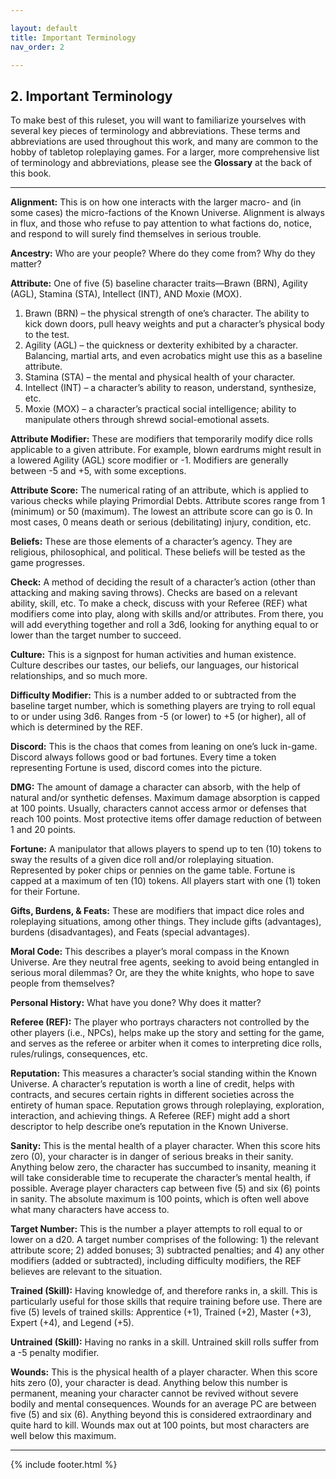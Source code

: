 ```yaml
---

layout: default
title: Important Terminology
nav_order: 2

---
```



## 2. Important Terminology 
To make best of this ruleset, you will want to familiarize yourselves with several key pieces of terminology and abbreviations. These terms and abbreviations are used throughout this work, and many are common to the hobby of tabletop roleplaying games. For a larger, more comprehensive list of terminology and abbreviations, please see the **Glossary** at the back of this book.

---

**Alignment:** This is on how one interacts with the larger macro- and (in some cases) the micro-factions of the Known Universe. Alignment is always in flux, and those who refuse to pay attention to what factions do, notice, and respond to will surely find themselves in serious trouble. 

**Ancestry:** Who are your people? Where do they come from? Why do they matter?

**Attribute:** One of five (5) baseline character traits—Brawn (BRN), Agility (AGL), Stamina (STA), Intellect (INT), AND Moxie (MOX). 

1.	Brawn (BRN) – the physical strength of one’s character. The ability to kick down doors, pull heavy weights and put a character’s physical body to the test. 
2.	Agility (AGL) – the quickness or dexterity exhibited by a character. Balancing, martial arts, and even acrobatics might use this as a baseline attribute. 
3.	Stamina (STA) – the mental and physical health of your character.
4.	Intellect (INT) – a character’s ability to reason, understand, synthesize, etc. 
5.	Moxie (MOX) – a character’s practical social intelligence; ability to manipulate others through shrewd social-emotional assets. 

**Attribute Modifier:** These are modifiers that temporarily modify dice rolls applicable to a given attribute. For example, blown eardrums might result in a lowered Agility (AGL) score modifier or -1. Modifiers are generally between -5 and +5, with some exceptions. 

**Attribute Score:** The numerical rating of an attribute, which is applied to various checks while playing Primordial Debts. Attribute scores range from 1 (minimum) or 50 (maximum). The lowest an attribute score can go is 0. In most cases, 0 means death or serious (debilitating) injury, condition, etc.

**Beliefs:** These are those elements of a character’s agency. They are religious, philosophical, and political. These beliefs will be tested as the game progresses. 

**Check:** A method of deciding the result of a character’s action (other than attacking and making saving throws). Checks are based on a relevant ability, skill, etc. To make a check, discuss with your Referee (REF) what modifiers come into play, along with skills and/or attributes. From there, you will add everything together and roll a 3d6, looking for anything equal to or lower than the target number to succeed. 

**Culture:** This is a signpost for human activities and human existence. Culture describes our tastes, our beliefs, our languages, our historical relationships, and so much more. 

**Difficulty Modifier:** This is a number added to or subtracted from the baseline target number, which is something players are trying to roll equal to or under using 3d6. Ranges from -5 (or lower) to +5 (or higher), all of which is determined by the REF. 

**Discord:** This is the chaos that comes from leaning on one’s luck in-game. Discord always follows good or bad fortunes. Every time a token representing Fortune is used, discord comes into the picture. 

**DMG:** The amount of damage a character can absorb, with the help of natural and/or synthetic defenses. Maximum damage absorption is capped at 100 points. Usually, characters cannot access armor or defenses that reach 100 points. Most protective items offer damage reduction of between 1 and 20 points. 

**Fortune:** A manipulator that allows players to spend up to ten (10) tokens to sway the results of a given dice roll and/or roleplaying situation. Represented by poker chips or pennies on the game table. Fortune is capped at a maximum of ten (10) tokens. All players start with one (1) token for their Fortune. 

**Gifts, Burdens, & Feats:** These are modifiers that impact dice roles and roleplaying situations, among other things. They include gifts (advantages), burdens (disadvantages), and Feats (special advantages). 

**Moral Code:** This describes a player’s moral compass in the Known Universe. Are they neutral free agents, seeking to avoid being entangled in serious moral dilemmas? Or, are they the white knights, who hope to save people from themselves?

**Personal History:** What have you done? Why does it matter?

**Referee (REF):** The player who portrays characters not controlled by the other players (i.e., NPCs), helps make up the story and setting for the game, and serves as the referee or arbiter when it comes to interpreting dice rolls, rules/rulings, consequences, etc.

**Reputation:** This measures a character’s social standing within the Known Universe. A character’s reputation is worth a line of credit, helps with contracts, and secures certain rights in different societies across the entirety of human space. Reputation grows through roleplaying, exploration, interaction, and achieving things. A Referee (REF) might add a short descriptor to help describe one’s reputation in the Known Universe. 

**Sanity:** This is the mental health of a player character. When this score hits zero (0), your character is in danger of serious breaks in their sanity. Anything below zero, the character has succumbed to insanity, meaning it will take considerable time to recuperate the character’s mental health, if possible. Average player characters cap between five (5) and six (6) points in sanity. The absolute maximum is 100 points, which is often well above what many characters have access to. 

**Target Number:** This is the number a player attempts to roll equal to or lower on a d20. A target number comprises of the following: 1) the relevant attribute score; 2) added bonuses; 3) subtracted penalties; and 4) any other modifiers (added or subtracted), including difficulty modifiers, the REF believes are relevant to the situation. 

**Trained (Skill):** Having knowledge of, and therefore ranks in, a skill. This is particularly useful for those skills that require training before use. There are five (5) levels of trained skills: Apprentice (+1), Trained (+2), Master (+3), Expert (+4), and Legend (+5). 

**Untrained (Skill):** Having no ranks in a skill. Untrained skill rolls suffer from a -5 penalty modifier. 

**Wounds:** This is the physical health of a player character. When this score hits zero (0), your character is dead. Anything below this number is permanent, meaning your character cannot be revived without severe bodily and mental consequences. Wounds for an average PC are between five (5) and six (6). Anything beyond this is considered extraordinary and quite hard to kill. Wounds max out at 100 points, but most characters are well below this maximum. 

---

{% include footer.html %}
